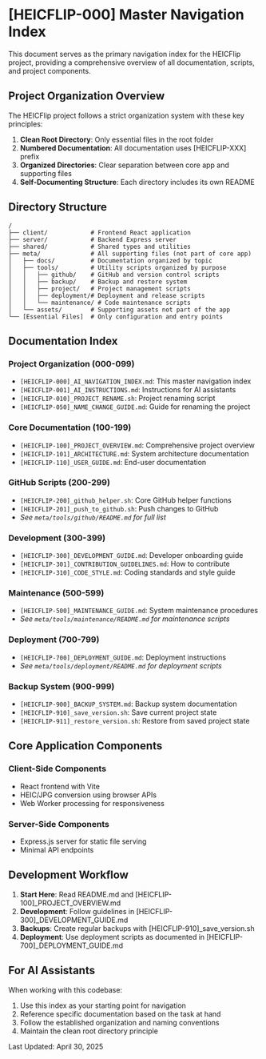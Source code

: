 # [HEICFLIP-000] Master Navigation Index

This document serves as the primary navigation index for the HEICFlip project, providing a comprehensive overview of all documentation, scripts, and project components.

## Project Organization Overview

The HEICFlip project follows a strict organization system with these key principles:
1. **Clean Root Directory**: Only essential files in the root folder
2. **Numbered Documentation**: All documentation uses [HEICFLIP-XXX] prefix
3. **Organized Directories**: Clear separation between core app and supporting files
4. **Self-Documenting Structure**: Each directory includes its own README

## Directory Structure

```
/
├── client/            # Frontend React application
├── server/            # Backend Express server
├── shared/            # Shared types and utilities
├── meta/              # All supporting files (not part of core app)
│   ├── docs/          # Documentation organized by topic
│   ├── tools/         # Utility scripts organized by purpose
│   │   ├── github/    # GitHub and version control scripts
│   │   ├── backup/    # Backup and restore system
│   │   ├── project/   # Project management scripts
│   │   ├── deployment/# Deployment and release scripts
│   │   └── maintenance/ # Code maintenance scripts
│   └── assets/        # Supporting assets not part of the app
└── [Essential Files]  # Only configuration and entry points
```

## Documentation Index

### Project Organization (000-099)
- `[HEICFLIP-000]_AI_NAVIGATION_INDEX.md`: This master navigation index
- `[HEICFLIP-001]_AI_INSTRUCTIONS.md`: Instructions for AI assistants
- `[HEICFLIP-010]_PROJECT_RENAME.sh`: Project renaming script
- `[HEICFLIP-050]_NAME_CHANGE_GUIDE.md`: Guide for renaming the project

### Core Documentation (100-199)
- `[HEICFLIP-100]_PROJECT_OVERVIEW.md`: Comprehensive project overview
- `[HEICFLIP-101]_ARCHITECTURE.md`: System architecture documentation
- `[HEICFLIP-110]_USER_GUIDE.md`: End-user documentation

### GitHub Scripts (200-299)
- `[HEICFLIP-200]_github_helper.sh`: Core GitHub helper functions
- `[HEICFLIP-201]_push_to_github.sh`: Push changes to GitHub
- *See `meta/tools/github/README.md` for full list*

### Development (300-399)
- `[HEICFLIP-300]_DEVELOPMENT_GUIDE.md`: Developer onboarding guide
- `[HEICFLIP-301]_CONTRIBUTION_GUIDELINES.md`: How to contribute
- `[HEICFLIP-310]_CODE_STYLE.md`: Coding standards and style guide

### Maintenance (500-599)
- `[HEICFLIP-500]_MAINTENANCE_GUIDE.md`: System maintenance procedures
- *See `meta/tools/maintenance/README.md` for maintenance scripts*

### Deployment (700-799)
- `[HEICFLIP-700]_DEPLOYMENT_GUIDE.md`: Deployment instructions
- *See `meta/tools/deployment/README.md` for deployment scripts*

### Backup System (900-999)
- `[HEICFLIP-900]_BACKUP_SYSTEM.md`: Backup system documentation
- `[HEICFLIP-910]_save_version.sh`: Save current project state
- `[HEICFLIP-911]_restore_version.sh`: Restore from saved project state

## Core Application Components

### Client-Side Components
- React frontend with Vite
- HEIC/JPG conversion using browser APIs
- Web Worker processing for responsiveness

### Server-Side Components
- Express.js server for static file serving
- Minimal API endpoints

## Development Workflow

1. **Start Here**: Read README.md and [HEICFLIP-100]_PROJECT_OVERVIEW.md
2. **Development**: Follow guidelines in [HEICFLIP-300]_DEVELOPMENT_GUIDE.md
3. **Backups**: Create regular backups with [HEICFLIP-910]_save_version.sh
4. **Deployment**: Use deployment scripts as documented in [HEICFLIP-700]_DEPLOYMENT_GUIDE.md

## For AI Assistants

When working with this codebase:
1. Use this index as your starting point for navigation
2. Reference specific documentation based on the task at hand
3. Follow the established organization and naming conventions
4. Maintain the clean root directory principle

Last Updated: April 30, 2025